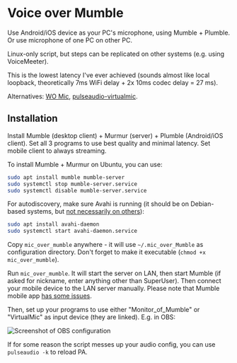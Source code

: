 # Voice over Mumble

Use Android/iOS device as your PC's microphone, using Mumble + Plumble. Or use microphone of one PC on other PC.

Linux-only script, but steps can be replicated on other systems (e.g. using VoiceMeeter).

This is the lowest latency I've ever achieved (sounds almost like local loopback, theoretically 7ms WiFi delay + 2x 10ms codec delay = 27 ms).

Alternatives: [WO Mic](https://wolicheng.com/womic/wo_mic_linux.html), [pulseaudio-virtualmic](https://github.com/MatthiasCoppens/pulseaudio-virtualmic).

## Installation

Install Mumble (desktop client) + Murmur (server) + Plumble (Android/iOS client). Set all 3 programs to use best quality and minimal latency. Set mobile client to always streaming.

To install Mumble + Murmur on Ubuntu, you can use:

```bash
sudo apt install mumble mumble-server
sudo systemctl stop mumble-server.service
sudo systemctl disable mumble-server.service
```

For autodiscovery, make sure Avahi is running (it should be on Debian-based systems, but [not necessarily on others](https://github.com/pzmarzly/mic_over_mumble/issues/12)):

```bash
sudo apt install avahi-daemon
sudo systemctl start avahi-daemon.service
```

Copy `mic_over_mumble` anywhere - it will use `~/.mic_over_Mumble` as configuration directory. Don't forget to make it executable (`chmod +x mic_over_mumble`).

Run `mic_over_mumble`. It will start the server on LAN, then start Mumble (if asked for nickname, enter anything other than SuperUser). Then connect your mobile device to the LAN server manually. Please note that Mumble mobile app [has some issues](https://github.com/pzmarzly/mic_over_mumble/issues/4#issuecomment-602817058).

Then, set up your programs to use either "Monitor_of_Mumble" or "VirtualMic" as input device (they are linked). E.g. in OBS:

![Screenshot of OBS configuration](obs_screenshot.png)

If for some reason the script messes up your audio config, you can use `pulseaudio -k` to reload PA.
